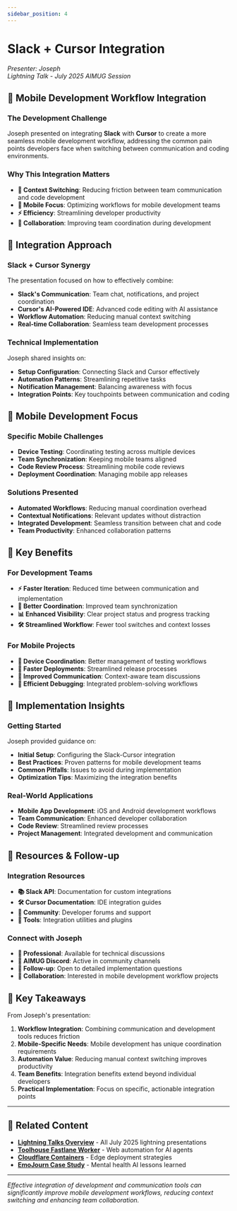 ```yaml
---
sidebar_position: 4
---
```


# Slack + Cursor Integration

*Presenter: Joseph*  
*Lightning Talk - July 2025 AIMUG Session*

## 🔧 **Mobile Development Workflow Integration**

### **The Development Challenge**
Joseph presented on integrating **Slack** with **Cursor** to create a more seamless mobile development workflow, addressing the common pain points developers face when switching between communication and coding environments.

### **Why This Integration Matters**
- **🔄 Context Switching**: Reducing friction between team communication and code development
- **📱 Mobile Focus**: Optimizing workflows for mobile development teams
- **⚡ Efficiency**: Streamlining developer productivity
- **👥 Collaboration**: Improving team coordination during development

## 🚀 **Integration Approach**

### **Slack + Cursor Synergy**
The presentation focused on how to effectively combine:
- **Slack's Communication**: Team chat, notifications, and project coordination
- **Cursor's AI-Powered IDE**: Advanced code editing with AI assistance
- **Workflow Automation**: Reducing manual context switching
- **Real-time Collaboration**: Seamless team development processes

### **Technical Implementation**
Joseph shared insights on:
- **Setup Configuration**: Connecting Slack and Cursor effectively
- **Automation Patterns**: Streamlining repetitive tasks
- **Notification Management**: Balancing awareness with focus
- **Integration Points**: Key touchpoints between communication and coding

## 📱 **Mobile Development Focus**

### **Specific Mobile Challenges**
- **Device Testing**: Coordinating testing across multiple devices
- **Team Synchronization**: Keeping mobile teams aligned
- **Code Review Process**: Streamlining mobile code reviews
- **Deployment Coordination**: Managing mobile app releases

### **Solutions Presented**
- **Automated Workflows**: Reducing manual coordination overhead
- **Contextual Notifications**: Relevant updates without distraction
- **Integrated Development**: Seamless transition between chat and code
- **Team Productivity**: Enhanced collaboration patterns

## 🎯 **Key Benefits**

### **For Development Teams**
- **⚡ Faster Iteration**: Reduced time between communication and implementation
- **🔄 Better Coordination**: Improved team synchronization
- **📊 Enhanced Visibility**: Clear project status and progress tracking
- **🛠️ Streamlined Workflow**: Fewer tool switches and context losses

### **For Mobile Projects**
- **📱 Device Coordination**: Better management of testing workflows
- **🚀 Faster Deployments**: Streamlined release processes
- **💬 Improved Communication**: Context-aware team discussions
- **🔧 Efficient Debugging**: Integrated problem-solving workflows

## 🔗 **Implementation Insights**

### **Getting Started**
Joseph provided guidance on:
- **Initial Setup**: Configuring the Slack-Cursor integration
- **Best Practices**: Proven patterns for mobile development teams
- **Common Pitfalls**: Issues to avoid during implementation
- **Optimization Tips**: Maximizing the integration benefits

### **Real-World Applications**
- **Mobile App Development**: iOS and Android development workflows
- **Team Communication**: Enhanced developer collaboration
- **Code Review**: Streamlined review processes
- **Project Management**: Integrated development and communication

## 🔗 **Resources & Follow-up**

### **Integration Resources**
- **📚 Slack API**: Documentation for custom integrations
- **🛠️ Cursor Documentation**: IDE integration guides
- **💬 Community**: Developer forums and support
- **🔧 Tools**: Integration utilities and plugins

### **Connect with Joseph**
- **💼 Professional**: Available for technical discussions
- **💬 AIMUG Discord**: Active in community channels
- **🔗 Follow-up**: Open to detailed implementation questions
- **🤝 Collaboration**: Interested in mobile development workflow projects

## 🎯 **Key Takeaways**

From Joseph's presentation:
1. **Workflow Integration**: Combining communication and development tools reduces friction
2. **Mobile-Specific Needs**: Mobile development has unique coordination requirements
3. **Automation Value**: Reducing manual context switching improves productivity
4. **Team Benefits**: Integration benefits extend beyond individual developers
5. **Practical Implementation**: Focus on specific, actionable integration points

---

## 🔗 **Related Content**

- **[Lightning Talks Overview](./index.md)** - All July 2025 lightning presentations
- **[Toolhouse Fastlane Worker](./toolhouse-fastlane-worker.md)** - Web automation for AI agents
- **[Cloudflare Containers](./cloudflare-containers.md)** - Edge deployment strategies
- **[EmoJourn Case Study](./emojourn-case-study.md)** - Mental health AI lessons learned

---

*Effective integration of development and communication tools can significantly improve mobile development workflows, reducing context switching and enhancing team collaboration.*